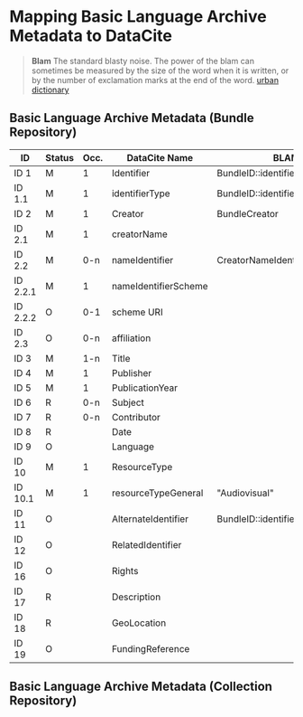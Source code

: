 # Mapping Basic Language Archive Metadata to DataCite

> **Blam** The standard blasty noise. The power of the blam can sometimes be measured by the size of the word when it is written, or by the number of exclamation marks at the end of the word.
>           [urban dictionary](http://www.urbandictionary.com/define.php?term=blam&defid=305474)


## Basic Language Archive Metadata (Bundle Repository)

ID | Status | Occ. | DataCite Name | BLAM
---|--------|------|---------------|------
ID 1 | M | 1 | Identifier | BundleID::identifierType(DOI) 
ID 1.1 | M | 1 | identifierType | BundleID::identifierType
ID 2 | M | 1 | Creator | BundleCreator
ID 2.1 | M | 1 | creatorName | 
ID 2.2 | M | 0-n | nameIdentifier | CreatorNameIdentifier
ID 2.2.1 | M | 1 | nameIdentifierScheme | 
ID 2.2.2 | O | 0-1 | scheme URI | 
ID 2.3 | O | 0-n | affiliation |
ID 3 | M | 1-n | Title |
ID 4 | M | 1 | Publisher |
ID 5 | M |  1 | PublicationYear |
ID 6 | R | 0-n | Subject |
ID 7 | R | 0-n | Contributor | 
ID 8 | R | | Date | 
ID 9 | O | | Language | 
ID 10 | M | 1 | ResourceType |
ID 10.1 | M | 1 |  resourceTypeGeneral | "Audiovisual"
ID 11 | O | | AlternateIdentifier | BundleID::identifierType(Handle)
ID 12 | O | | RelatedIdentifier |
ID 16 | O | | Rights | 
ID 17 | R | | Description | 
ID 18 | R | | GeoLocation |
ID 19 | O | | FundingReference |


## Basic Language Archive Metadata (Collection Repository)



